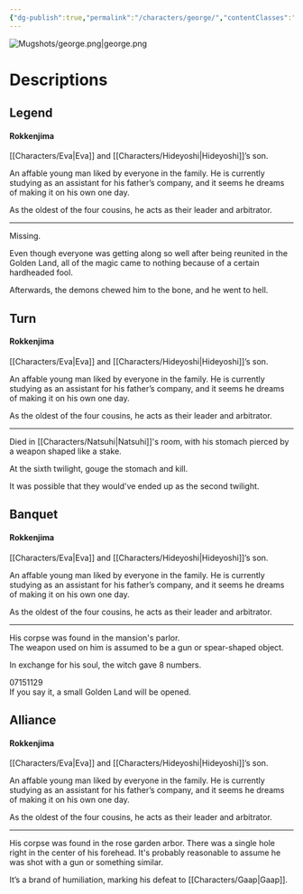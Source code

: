 ```yaml
---
{"dg-publish":true,"permalink":"/characters/george/","contentClasses":"center-headings","tags":["ushiromiya"]}
---
```



![Mugshots/george.png|george.png](/img/user/Mugshots/george.png)

# Descriptions

## Legend
#### Rokkenjima

[[Characters/Eva\|Eva]] and [[Characters/Hideyoshi\|Hideyoshi]]’s son.

An affable young man liked by everyone in the family. He is currently studying as an assistant for his father’s company, and it seems he dreams of making it on his own one day.

As the oldest of the four cousins, he acts as their leader and arbitrator.

---
Missing.

Even though everyone was getting along so well after being reunited in the Golden Land, all of the magic came to nothing because of a certain hardheaded fool.

Afterwards, the demons chewed him to the bone, and he went to hell.
## Turn
#### Rokkenjima

[[Characters/Eva\|Eva]] and [[Characters/Hideyoshi\|Hideyoshi]]’s son.

An affable young man liked by everyone in the family. He is currently studying as an assistant for his father’s company, and it seems he dreams of making it on his own one day.

As the oldest of the four cousins, he acts as their leader and arbitrator.

---
Died in [[Characters/Natsuhi\|Natsuhi]]'s room, with his stomach pierced by a weapon shaped like a stake.  

At the sixth twilight, gouge the stomach and kill.  

It was possible that they would've ended up as the second twilight.  
## Banquet
#### Rokkenjima

[[Characters/Eva\|Eva]] and [[Characters/Hideyoshi\|Hideyoshi]]’s son.

An affable young man liked by everyone in the family. He is currently studying as an assistant for his father’s company, and it seems he dreams of making it on his own one day.

As the oldest of the four cousins, he acts as their leader and arbitrator.

---
His corpse was found in the mansion's parlor.  
The weapon used on him is assumed to be a gun or spear-shaped object.  

In exchange for his soul, the witch gave 8 numbers.  

07151129  
If you say it, a small Golden Land will be opened.
## Alliance
#### Rokkenjima

[[Characters/Eva\|Eva]] and [[Characters/Hideyoshi\|Hideyoshi]]’s son.

An affable young man liked by everyone in the family. He is currently studying as an assistant for his father’s company, and it seems he dreams of making it on his own one day.

As the oldest of the four cousins, he acts as their leader and arbitrator.

---
His corpse was found in the rose garden arbor.
There was a single hole right in the center of his forehead. It's probably reasonable to assume he was shot with a gun or something similar.  

It’s a brand of humiliation, marking his defeat to [[Characters/Gaap\|Gaap]].
